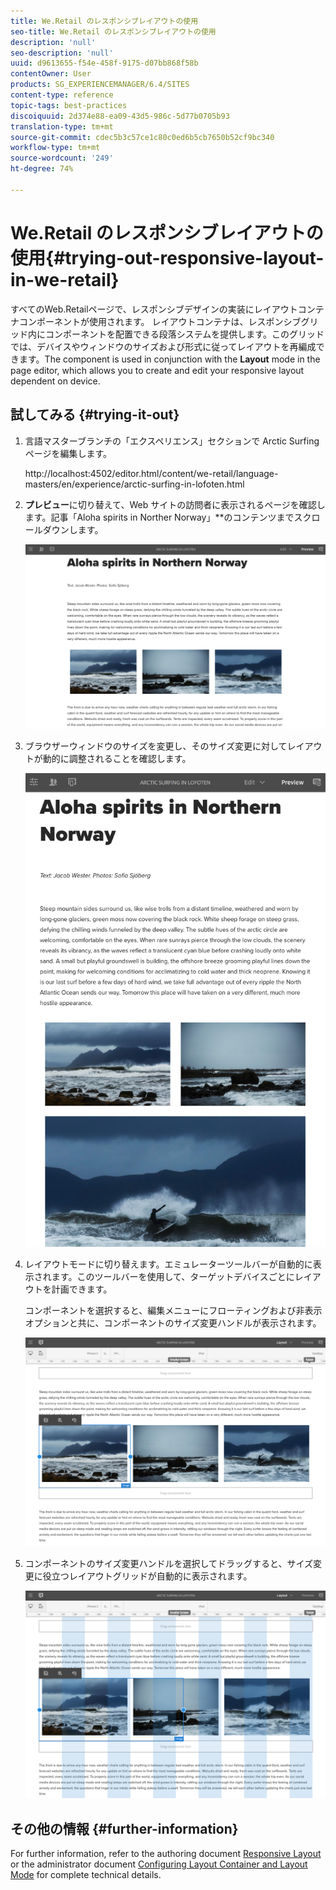 ```yaml
---
title: We.Retail のレスポンシブレイアウトの使用
seo-title: We.Retail のレスポンシブレイアウトの使用
description: 'null'
seo-description: 'null'
uuid: d9613655-f54e-458f-9175-d07bb868f58b
contentOwner: User
products: SG_EXPERIENCEMANAGER/6.4/SITES
content-type: reference
topic-tags: best-practices
discoiquuid: 2d374e88-ea09-43d5-986c-5d77b0705b93
translation-type: tm+mt
source-git-commit: cdec5b3c57ce1c80c0ed6b5cb7650b52cf9bc340
workflow-type: tm+mt
source-wordcount: '249'
ht-degree: 74%

---
```



# We.Retail のレスポンシブレイアウトの使用{#trying-out-responsive-layout-in-we-retail}

すべてのWeb.Retailページで、レスポンシブデザインの実装にレイアウトコンテナコンポーネントが使用されます。 レイアウトコンテナは、レスポンシブグリッド内にコンポーネントを配置できる段落システムを提供します。このグリッドでは、デバイスやウィンドウのサイズおよび形式に従ってレイアウトを再編成できます。The component is used in conjunction with the **Layout** mode in the page editor, which allows you to create and edit your responsive layout dependent on device.

## 試してみる {#trying-it-out}

1. 言語マスターブランチの「エクスペリエンス」セクションで Arctic Surfing ページを編集します。

   http://localhost:4502/editor.html/content/we-retail/language-masters/en/experience/arctic-surfing-in-lofoten.html

1. **プレビュー**&#x200B;に切り替えて、Web サイトの訪問者に表示されるページを確認します。記事「Aloha spirits in Norther Norway」**&#x200B;のコンテンツまでスクロールダウンします。

   ![chlimage_1-178](assets/chlimage_1-178.png)

1. ブラウザーウィンドウのサイズを変更し、そのサイズ変更に対してレイアウトが動的に調整されることを確認します。

   ![chlimage_1-179](assets/chlimage_1-179.png)

1. レイアウトモードに切り替えます。エミュレーターツールバーが自動的に表示されます。このツールバーを使用して、ターゲットデバイスごとにレイアウトを計画できます。

   コンポーネントを選択すると、編集メニューにフローティングおよび非表示オプションと共に、コンポーネントのサイズ変更ハンドルが表示されます。

   ![chlimage_1-180](assets/chlimage_1-180.png)

1. コンポーネントのサイズ変更ハンドルを選択してドラッグすると、サイズ変更に役立つレイアウトグリッドが自動的に表示されます。

   ![chlimage_1-181](assets/chlimage_1-181.png)

## その他の情報 {#further-information}

For further information, refer to the authoring document [Responsive Layout](/help/sites-authoring/responsive-layout.md) or the administrator document [Configuring Layout Container and Layout Mode](/help/sites-administering/configuring-responsive-layout.md) for complete technical details.
